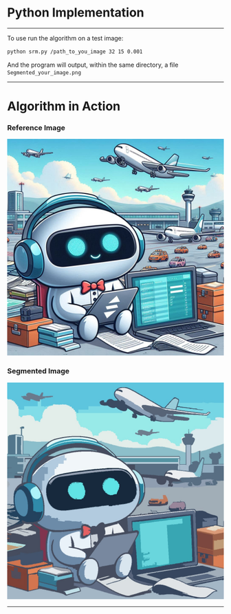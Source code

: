# Python Implementation

---

To use run the algorithm on a test image:

```bash
python srm.py /path_to_you_image 32 15 0.001
```

And the program will output, within the same directory, a file `Segmented_your_image.png`

---

# Algorithm in Action

### Reference Image
![Reference Image](../assets/images/reference-image.jpeg)

### Segmented Image
![Python Segmented Image](../assets/images/python-srm-output.jpeg)

---